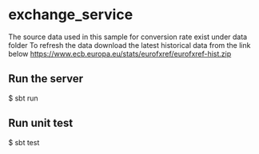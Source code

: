 # exchange_service
The source data used in this sample for conversion rate exist under data folder
To refresh the data download the latest historical data from the link below https://www.ecb.europa.eu/stats/eurofxref/eurofxref-hist.zip
## Run the server
  $ sbt run
## Run unit test
  $ sbt test

